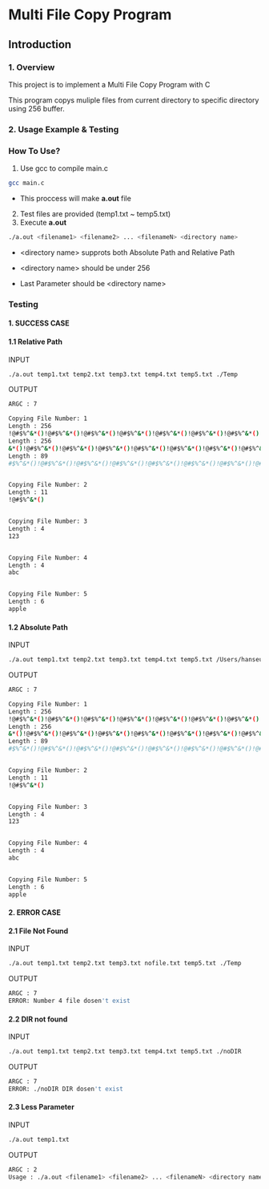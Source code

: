 # Multi File Copy Program

## Introduction

### 1. Overview

This project is to implement a Multi File Copy Program with C

This program copys muliple files from current directory to specific directory using 256 buffer.

### 2. Usage Example & Testing

### How To Use?

1. Use gcc to compile main.c

```bash
gcc main.c
```

* This proccess will make **a.out** file

2. Test files are provided (temp1.txt ~ temp5.txt)
3. Execute **a.out**

```bash
./a.out <filename1> <filename2> ... <filenameN> <directory name>
```

* \<directory name> supprots both Absolute Path and Relative Path

* \<directory name> should be under 256
* Last Parameter should be \<directory name>

### Testing

#### 1. SUCCESS CASE

#### 1.1 Relative Path

INPUT

```bash
./a.out temp1.txt temp2.txt temp3.txt temp4.txt temp5.txt ./Temp
```

OUTPUT

```bash
ARGC : 7

Copying File Number: 1
Length : 256
!@#$%^&*()!@#$%^&*()!@#$%^&*()!@#$%^&*()!@#$%^&*()!@#$%^&*()!@#$%^&*()!@#$%^&*()!@#$%^&*()!@#$%^&*()!@#$%^&*()!@#$%^&*()!@#$%^&*()!@#$%^&*()!@#$%^&*()!@#$%^&*()!@#$%^&*()!@#$%^&*()!@#$%^&*()!@#$%^&*()!@#$%^&*()!@#$%^&*()!@#$%^&*()!@#$%^&*()!@#$%^&*()!@#$%^
Length : 256
&*()!@#$%^&*()!@#$%^&*()!@#$%^&*()!@#$%^&*()!@#$%^&*()!@#$%^&*()!@#$%^&*()!@#$%^&*()!@#$%^&*()!@#$%^&*()!@#$%^&*()!@#$%^&*()!@#$%^&*()!@#$%^&*()!@#$%^&*()!@#$%^&*()!@#$%^&*()!@#$%^&*()!@#$%^&*()!@#$%^&*()!@#$%^&*()!@#$%^&*()!@#$%^&*()!@#$%^&*()!@#$%^&*()!@
Length : 89
#$%^&*()!@#$%^&*()!@#$%^&*()!@#$%^&*()!@#$%^&*()!@#$%^&*()!@#$%^&*()!@#$%^&*()!@#$%^&*()


Copying File Number: 2
Length : 11
!@#$%^&*()


Copying File Number: 3
Length : 4
123


Copying File Number: 4
Length : 4
abc


Copying File Number: 5
Length : 6
apple
```

#### 1.2 Absolute Path

INPUT

```bash
./a.out temp1.txt temp2.txt temp3.txt temp4.txt temp5.txt /Users/hanseunghun/Downloads/Test/Temp
```

OUTPUT

```bash
ARGC : 7

Copying File Number: 1
Length : 256
!@#$%^&*()!@#$%^&*()!@#$%^&*()!@#$%^&*()!@#$%^&*()!@#$%^&*()!@#$%^&*()!@#$%^&*()!@#$%^&*()!@#$%^&*()!@#$%^&*()!@#$%^&*()!@#$%^&*()!@#$%^&*()!@#$%^&*()!@#$%^&*()!@#$%^&*()!@#$%^&*()!@#$%^&*()!@#$%^&*()!@#$%^&*()!@#$%^&*()!@#$%^&*()!@#$%^&*()!@#$%^&*()!@#$%^
Length : 256
&*()!@#$%^&*()!@#$%^&*()!@#$%^&*()!@#$%^&*()!@#$%^&*()!@#$%^&*()!@#$%^&*()!@#$%^&*()!@#$%^&*()!@#$%^&*()!@#$%^&*()!@#$%^&*()!@#$%^&*()!@#$%^&*()!@#$%^&*()!@#$%^&*()!@#$%^&*()!@#$%^&*()!@#$%^&*()!@#$%^&*()!@#$%^&*()!@#$%^&*()!@#$%^&*()!@#$%^&*()!@#$%^&*()!@
Length : 89
#$%^&*()!@#$%^&*()!@#$%^&*()!@#$%^&*()!@#$%^&*()!@#$%^&*()!@#$%^&*()!@#$%^&*()!@#$%^&*()


Copying File Number: 2
Length : 11
!@#$%^&*()


Copying File Number: 3
Length : 4
123


Copying File Number: 4
Length : 4
abc


Copying File Number: 5
Length : 6
apple
```

#### 2. ERROR CASE

#### 2.1 File Not Found

INPUT

```bash
./a.out temp1.txt temp2.txt temp3.txt nofile.txt temp5.txt ./Temp
```

OUTPUT

```bash
ARGC : 7
ERROR: Number 4 file dosen't exist
```

#### 2.2 DIR not found

INPUT

```bash
./a.out temp1.txt temp2.txt temp3.txt temp4.txt temp5.txt ./noDIR
```

OUTPUT

```bash
ARGC : 7
ERROR: ./noDIR DIR dosen't exist
```

#### 2.3 Less Parameter

INPUT

```bash
./a.out temp1.txt
```

OUTPUT

```bash
ARGC : 2
Usage : ./a.out <filename1> <filename2> ... <filenameN> <directory name>
```



